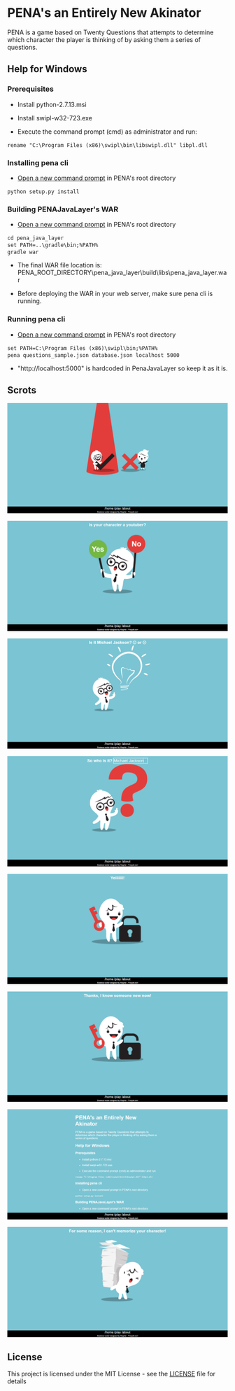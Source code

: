 # PENA's an Entirely New Akinator

PENA is a game based on Twenty Questions that attempts to determine which character the player is thinking of by asking them a series of questions.

## Help for Windows

### Prerequisites

* Install python-2.7.13.msi

* Install swipl-w32-723.exe

* Execute the command prompt (cmd) as administrator and run:

```
rename "C:\Program Files (x86)\swipl\bin\libswipl.dll" libpl.dll
```

### Installing pena cli

* [Open a new command prompt](http://www.howtogeek.com/howto/windows-vista/stupid-geek-tricks-open-a-command-prompt-from-the-desktop-right-click-menu/) in PENA's root directory

```
python setup.py install
```

### Building PENAJavaLayer's WAR

* [Open a new command prompt](http://www.howtogeek.com/howto/windows-vista/stupid-geek-tricks-open-a-command-prompt-from-the-desktop-right-click-menu/) in PENA's root directory

```
cd pena_java_layer
set PATH=..\gradle\bin;%PATH%
gradle war
```

* The final WAR file location is: PENA_ROOT_DIRECTORY\pena_java_layer\build\libs\pena_java_layer.war

* Before deploying the WAR in your web server, make sure pena cli is running.

### Running pena cli 

* [Open a new command prompt](http://www.howtogeek.com/howto/windows-vista/stupid-geek-tricks-open-a-command-prompt-from-the-desktop-right-click-menu/) in PENA's root directory

```
set PATH=C:\Program Files (x86)\swipl\bin;%PATH%
pena questions_sample.json database.json localhost 5000
```

* "http://localhost:5000" is hardcoded in PenaJavaLayer so keep it as it is.

## Scrots

![Home](https://raw.githubusercontent.com/zied123456/PENA/master/scrots/home.png)

![Play Question](https://raw.githubusercontent.com/zied123456/PENA/master/scrots/play_question.png)

![Play Guess](https://raw.githubusercontent.com/zied123456/PENA/master/scrots/play_guess.png)

![Play Submit](https://raw.githubusercontent.com/zied123456/PENA/master/scrots/play_submit.png)

![Play Found](https://raw.githubusercontent.com/zied123456/PENA/master/scrots/play_found.png)

![Play Success](https://raw.githubusercontent.com/zied123456/PENA/master/scrots/play_success.png)

![About](https://raw.githubusercontent.com/zied123456/PENA/master/scrots/about.png)

![Exception](https://raw.githubusercontent.com/zied123456/PENA/master/scrots/exception.png)

## License

This project is licensed under the MIT License - see the [LICENSE](LICENSE) file for details
